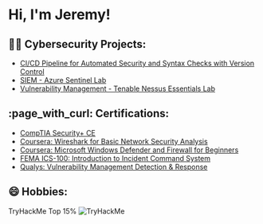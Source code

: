 <h1>Hi, I'm Jeremy!</h1>

<h2>👨‍💻 Cybersecurity Projects:</h2>

  - [CI/CD Pipeline for Automated Security and Syntax Checks with Version Control](https://github.com/jeremyayala1/mygitactions)
  - [SIEM - Azure Sentinel Lab](https://github.com/jeremyayala1/SIEM-AzureSentinelLab)
  - [Vulnerability Management - Tenable Nessus Essentials Lab](https://github.com/jeremyayala1/VulnerabilityManagement-Nessus)

<h2>:page_with_curl: Certifications:</h2>

  - [CompTIA Security+ CE](https://www.certmetrics.com/comptia/public/verification.aspx?code=Y2N7PQ69GZ60VFSB)
  - [Coursera: Wireshark for Basic Network Security Analysis](https://coursera.org/share/7bded545d0833afe56459d28259db6f9)
  - [Coursera: Microsoft Windows Defender and Firewall for Beginners](https://coursera.org/share/41f2ae75d8f9eedc7a810548e81ae231)
  - [FEMA ICS-100: Introduction to Incident Command System](https://github.com/jeremyayala1/Certificates/blob/main/FEMA-ICS100.pdf)
  - [Qualys: Vulnerability Management Detection & Response](https://github.com/jeremyayala1/Certificates/blob/main/qualysvmdr.pdf)

<h2>😄 Hobbies:</h2>
  TryHackMe Top 15% <img src="https://tryhackme-badges.s3.amazonaws.com/atomicjay.png" alt="TryHackMe">


<!--
<h2> 🤳 Connect with me:</h2>

[<img align="left" alt="JoshMadakor | YouTube" width="22px" src="https://cdn.jsdelivr.net/npm/simple-icons@v3/icons/youtube.svg" />][youtube]
[<img align="left" alt="JoshMadakor | Twitter" width="22px" src="https://cdn.jsdelivr.net/npm/simple-icons@v3/icons/twitter.svg" />][twitter]
[<img align="left" alt="JoshMadakor | LinkedIn" width="22px" src="https://cdn.jsdelivr.net/npm/simple-icons@v3/icons/linkedin.svg" />][linkedin]
[<img align="left" alt="JoshMadakor | Instagram" width="22px" src="https://cdn.jsdelivr.net/npm/simple-icons@v3/icons/instagram.svg" />][instagram]

[twitter]: https://twitter.com/joshmadakor
[youtube]: https://www.youtube.com/c/joshmadakor
[instagram]: https://www.instagram.com/joshmadakor/
[linkedin]: https://linkedin.com/in/joshmadakor

-->

<!--
**joshmadakor1/joshmadakor1** is a ✨ _special_ ✨ repository because its `README.md` (this file) appears on your GitHub profile.

Here are some ideas to get you started:

- 🔭 I’m currently working on ...
- 🌱 I’m currently learning ...
- 👯 I’m looking to collaborate on ...
- 🤔 I’m looking for help with ...
- 💬 Ask me about ...
- 📫 How to reach me: ...
- 😄 Pronouns: ...
- ⚡ Fun fact: ...
-->
